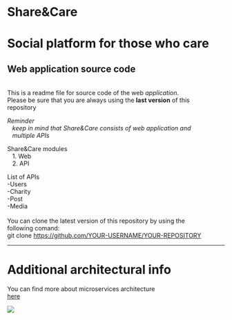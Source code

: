 # __Share&Care__

# **Social platform for those who care** 



## Web application source code
<br>This is a readme file for source code of the web *application*.
<br>Please be sure that you are always using the __last version__ of this 
<br>repository
<br>

*Reminder* 
<br>
 &nbsp;&nbsp;&nbsp;*keep in mind that Share&Care consists of web application and* <br> &nbsp;&nbsp;&nbsp;*multiple APIs*
 
Share&Care modules 
<br>
&nbsp;&nbsp;&nbsp;1. Web <br>
&nbsp;&nbsp;&nbsp;2. API 

List of APIs
<br> -Users 
<br> -Charity
<br> -Post 
<br> -Media
<br>
<br> You can clone the latest version of this repository by using the
<br> following comand:
<br>
git clone https://github.com/YOUR-USERNAME/YOUR-REPOSITORY
<br> 
<hr>

# **Additional architectural info** 

You can find more about microservices architecture
<br> [here](https://markdownlivepreview.com/)

![](https://upload.wikimedia.org/wikipedia/commons/5/56/Tiger.50.jpg)


